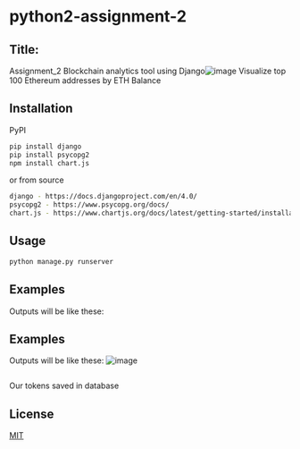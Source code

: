 # python2-assignment-2
## Title:
Assignment_2 Blockchain analytics tool using Django![image](https://user-images.githubusercontent.com/77783049/152746624-b6200230-7ffc-4956-a97f-49143b4857ec.png)
Visualize top 100 Ethereum addresses by ETH Balance

## Installation

PyPI
```bash
pip install django
pip install psycopg2
npm install chart.js

```
or from source
```bash
django - https://docs.djangoproject.com/en/4.0/
psycopg2 - https://www.psycopg.org/docs/
chart.js - https://www.chartjs.org/docs/latest/getting-started/installation.html
```
## Usage
```bash
python manage.py runserver

```
## Examples
Outputs will be like these:
## Examples
Outputs will be like these:
![image](https://user-images.githubusercontent.com/77783049/152748378-dc677c9c-e8e7-4afa-8827-fb74c9338b32.png)

```bash

```
Our tokens saved in database
## License
[MIT](https://choosealicense.com/licenses/mit/)
